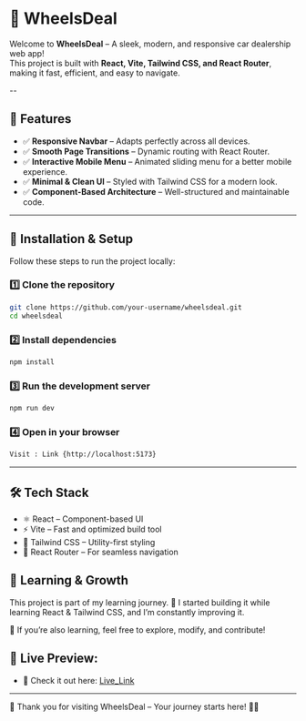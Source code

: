 # 🚗 WheelsDeal

Welcome to **WheelsDeal** – A sleek, modern, and responsive car dealership web app!  
This project is built with **React, Vite, Tailwind CSS, and React Router**, making it fast, efficient, and easy to navigate.

--

## 🎯 Features  

- ✅ **Responsive Navbar** – Adapts perfectly across all devices.  
- ✅ **Smooth Page Transitions** – Dynamic routing with React Router.  
- ✅ **Interactive Mobile Menu** – Animated sliding menu for a better mobile experience.  
- ✅ **Minimal & Clean UI** – Styled with Tailwind CSS for a modern look.  
- ✅ **Component-Based Architecture** – Well-structured and maintainable code.  

---

## 🚀 Installation & Setup  

Follow these steps to run the project locally:

### 1️⃣ Clone the repository  

```bash
git clone https://github.com/your-username/wheelsdeal.git
cd wheelsdeal
```

### 2️⃣ Install dependencies

```bash
npm install
```

### 3️⃣ Run the development server

```bash
npm run dev
```

### 4️⃣ Open in your browser

```bash
Visit : Link {http://localhost:5173}
```
---

## 🛠 Tech Stack

- 	⚛ React – Component-based UI  
- 	⚡ Vite – Fast and optimized build tool  
- 	🎨 Tailwind CSS – Utility-first styling  
- 	🚏 React Router – For seamless navigation


## 🌱 Learning & Growth

This project is part of my learning journey. 🚀
I started building it while learning React & Tailwind CSS, and I’m constantly improving it.  

🔹 If you’re also learning, feel free to explore, modify, and contribute!

## 🔗 Live Preview:

- 🚀 Check it out here: [Live_Link](https://car.bhusalshiva.com.np/)

---

🌟 Thank you for visiting WheelsDeal – Your journey starts here! 🚗💨
    